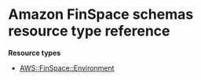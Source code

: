 # Amazon FinSpace schemas resource type reference<a name="AWS_FinSpace"></a>

**Resource types**

- [AWS::FinSpace::Environment](aws-resource-finspace-environment.md)
